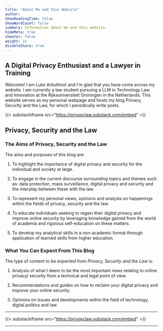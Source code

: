 ```yaml
---
title: "About Me and this Website"
author: 
ShowReadingTime: false
ShowWordCount: false
summary: Information about me and this website.
hideMeta: true
showtoc: false
weight: 10
disableShare: true
---
```


## A Digital Privacy Enthusiast and a Lawyer in Training

Welcome! I am Luke Arbuthnot and I'm glad that you have come across my website. I am currently a law student pursuing a LLM in Technology Law and Innovation at the Rijksuniversiteit Groningen in the Netherlands. This website serves as my personal webpage and hosts my blog Privacy, Security and the Law, for which I periodically write posts.

{{< substackiframe src="https://privseclaw.substack.com/embed" >}}

## Privacy, Security and the Law

### The Aims of Privacy, Security and the Law

The aims and purposes of this blog are:

1.  To highlight the importance of digital privacy and security for the individual and society at large.
    
2.  To engage in the current discourse surrounding topics and themes such as: data protection, mass surveillance, digital privacy and security and the interplay between these with the law.
    
3.  To represent my personal views, opinions and analysis on happenings within the fields of privacy, security and the law.
    
4.  To educate individuals seeking to regain their digital privacy and improve online security by leveraging knowledge gained from the world of academia and rigorous self-education on these matters.
    
5.  To develop my analytical skills in a non-academic format through application of learned skills from higher education.



### What You Can Expect From This Blog

The type of content to be expected from _Privacy, Security and the Law_ is:

1.  Analysis of what I deem to be the most important news relating to online privacy/ security from a technical and legal point of view.
    
2.  Recommendations and guides on how to reclaim your digital privacy and improve your online security.
    
3.  Opinions on issues and developments within the field of technology, digital politics and law.

* * * 

{{< substackiframe src="https://privseclaw.substack.com/embed" >}}

* * * 
